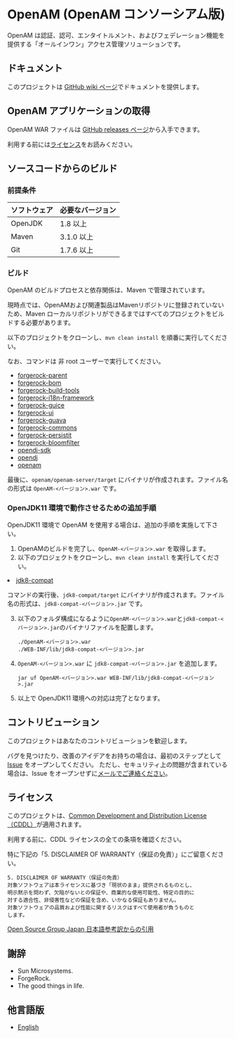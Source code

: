 # OpenAM (OpenAM コンソーシアム版)

OpenAM は認証、認可、エンタイトルメント、およびフェデレーション機能を提供する「オールインワン」アクセス管理ソリューションです。

## ドキュメント

このプロジェクトは [GitHub wiki ページ][github_wiki]でドキュメントを提供します。

## OpenAM アプリケーションの取得

OpenAM WAR ファイルは [GitHub releases ページ][github_releases]から入手できます。

利用する前には[ライセンス](#ライセンス)をお読みください。

## ソースコードからのビルド

### 前提条件

ソフトウェア           | 必要なバージョン
---------------------- | ----------------
OpenJDK                | 1.8 以上
Maven                  | 3.1.0 以上
Git                    | 1.7.6 以上

### ビルド

OpenAM のビルドプロセスと依存関係は、Maven で管理されています。

現時点では、OpenAMおよび関連製品はMavenリポジトリに登録されていないため、Maven ローカルリポジトリができるまではすべてのプロジェクトをビルドする必要があります。

以下のプロジェクトをクローンし、`mvn clean install` を順番に実行してください。

なお、コマンドは 非 root ユーザーで実行してください。

* [forgerock-parent](https://github.com/openam-jp/forgerock-parent)
* [forgerock-bom](https://github.com/openam-jp/forgerock-bom)
* [forgerock-build-tools](https://github.com/openam-jp/forgerock-build-tools)
* [forgerock-i18n-framework](https://github.com/openam-jp/forgerock-i18n-framework)
* [forgerock-guice](https://github.com/openam-jp/forgerock-guice)
* [forgerock-ui](https://github.com/openam-jp/forgerock-ui)
* [forgerock-guava](https://github.com/openam-jp/forgerock-guava)
* [forgerock-commons](https://github.com/openam-jp/forgerock-commons)
* [forgerock-persistit](https://github.com/openam-jp/forgerock-persistit)
* [forgerock-bloomfilter](https://github.com/openam-jp/forgerock-bloomfilter)
* [opendj-sdk](https://github.com/openam-jp/opendj-sdk)
* [opendj](https://github.com/openam-jp/opendj)
* [openam](https://github.com/openam-jp/openam)

最後に、`openam/openam-server/target` にバイナリが作成されます。ファイル名の形式は `OpenAM-<バージョン>.war` です。


### OpenJDK11 環境で動作させるための追加手順

OpenJDK11 環境で OpenAM を使用する場合は、追加の手順を実施して下さい。

1. OpenAMのビルドを完了し、`OpenAM-<バージョン>.war` を取得します。
2. 以下のプロジェクトをクローンし、`mvn clean install` を実行してください。 

<li><a href="https://github.com/openam-jp/jdk8-
   ">jdk8-compat</a></li>

   コマンドの実行後、`jdk8-compat/target` にバイナリが作成されます。ファイル名の形式は、`jdk8-compat-<バージョン>.jar` です。

3. 以下のフォルダ構成になるように`OpenAM-<バージョン>.war`と`jdk8-compat-<バージョン>.jar`のバイナリファイルを配置します。

       ./OpenAM-<バージョン>.war
       ./WEB-INF/lib/jdk8-compat-<バージョン>.jar


4. `OpenAM-<バージョン>.war` に `jdk8-compat-<バージョン>.jar` を追加します。

       jar uf OpenAM-<バージョン>.war WEB-INF/lib/jdk8-compat-<バージョン>.jar

5. 以上で OpenJDK11 環境への対応は完了となります。


## コントリビューション

このプロジェクトはあなたのコントリビューションを歓迎します。

バグを見つけたり、改善のアイデアをお持ちの場合は、最初のステップとして [Issue][github_issues] をオープンしてください。
ただし、セキュリティ上の問題が含まれている場合は、Issue をオープンせずに[メールでご連絡ください][mail_openam_dev]。

## ライセンス

このプロジェクトは、[Common Development and Distribution License（CDDL）](LICENSE.md)が適用されます。

利用する前に、CDDL ライセンスの全ての条項を確認ください。

特に下記の「5. DISCLAIMER OF WARRANTY（保証の免責）」にご留意ください。

```
5. DISCLAIMER OF WARRANTY（保証の免責）
対象ソフトウェアは本ライセンスに基づき「現状のまま」提供されるものとし、
明示黙示を問わず、欠陥がないとの保証や、商業的な使用可能性、特定の目的に
対する適合性、非侵害性などの保証を含め、いかなる保証もありません。
対象ソフトウェアの品質および性能に関するリスクはすべて使用者が負うものと
します。
```

[Open Source Group Japan 日本語参考訳からの引用](https://osdn.net/projects/opensource/wiki/licenses%2FCommon_Development_and_Distribution_License)

## 謝辞

* Sun Microsystems.
* ForgeRock.
* The good things in life.

## 他言語版

* [English](README.md)

[mail_openam_dev]: mailto:openam-dev@OpenAM.jp
[github_issues]: https://github.com/openam-jp/openam/issues
[github_wiki]: https://github.com/openam-jp/openam/wiki
[github_releases]: https://github.com/openam-jp/openam/releases

